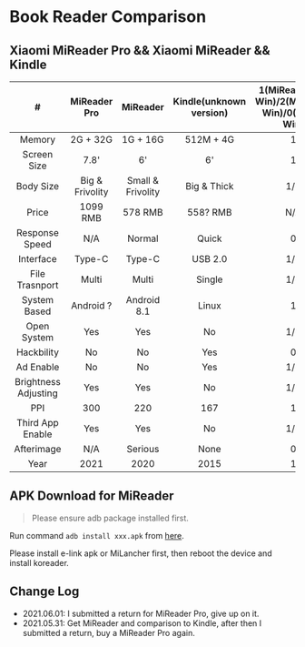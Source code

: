 # Book Reader Comparison

## Xiaomi MiReader Pro && Xiaomi MiReader && Kindle

| # | MiReader Pro | MiReader | Kindle(unknown version) | 1(MiReader Pro Win)/2(MiReader Win)/0(Kindle Win) |
| :---: | :---: | :----: | :---: | :----: |
| Memory | 2G + 32G | 1G + 16G | 512M + 4G | 1 |
| Screen Size | 7.8' | 6' | 6' | 1 |
| Body Size | Big & Frivolity | Small & Frivolity | Big & Thick | 1/2 |
| Price | 1099 RMB | 578 RMB | 558? RMB | N/A |
| Response Speed | N/A | Normal | Quick | 0 |
| Interface | Type-C | Type-C | USB 2.0 | 1/2 |
| File Trasnport | Multi | Multi | Single | 1/2 |
| System Based | Android ? | Android 8.1 | Linux | 1 |
| Open System | Yes | Yes | No | 1/2 |
| Hackbility | No | No | Yes | 0 |
| Ad Enable | No | No | Yes | 1/2 |
| Brightness Adjusting | Yes | Yes | No | 1/2 |
| PPI | 300 | 220 | 167 | 1 |
| Third App Enable | Yes | Yes | No | 1/2 |
| Afterimage | N/A | Serious | None | 0 |
| Year | 2021 | 2020 | 2015 | 1 |

## APK Download for MiReader

> Please ensure adb package installed first.

Run command `adb install xxx.apk` from [here](https://github.com/i0Ek3/GeekWay/tree/master/MiReaderAPK). 

Please install e-link apk or MiLancher first, then reboot the device and install koreader.

## Change Log

- 2021.06.01: I submitted a return for MiReader Pro, give up on it.
- 2021.05.31: Get MiReader and comparison to Kindle, after then I submitted a return, buy a MiReader Pro again.
